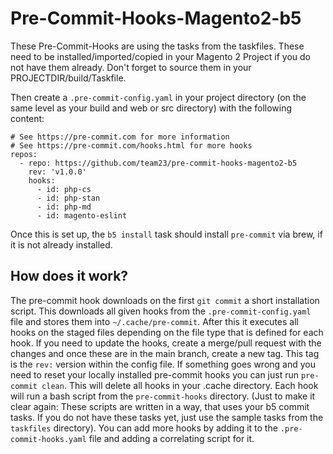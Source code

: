 # Pre-Commit-Hooks-Magento2-b5

These Pre-Commit-Hooks are using the tasks from the taskfiles. These need to be installed/imported/copied in your Magento 2 Project if you do not have them already. Don't forget to source them in your PROJECTDIR/build/Taskfile.

Then create a `.pre-commit-config.yaml` in your project directory (on the same level as your build and web or src directory) with the following content:
```
# See https://pre-commit.com for more information
# See https://pre-commit.com/hooks.html for more hooks
repos:
  - repo: https://github.com/team23/pre-commit-hooks-magento2-b5
    rev: 'v1.0.0'
    hooks:
      - id: php-cs
      - id: php-stan
      - id: php-md
      - id: magento-eslint

```

Once this is set up, the `b5 install` task should install `pre-commit` via brew, if it is not already installed. 

## How does it work?
The pre-commit hook downloads on the first `git commit` a short installation script. This downloads all given hooks from the `.pre-commit-config.yaml` file and stores them into `~/.cache/pre-commit`. After this it executes all hooks on the staged files depending on the file type that is defined for each hook. If you need to update the hooks, create a merge/pull request with the changes and once these are in the main branch, create a new tag. This tag is the `rev:` version within the config file. If something goes wrong and you need to reset your locally installed pre-commit hooks you can just run `pre-commit clean`. This will delete all hooks in your .cache directory. Each hook will run a bash script from the `pre-commit-hooks` directory. (Just to make it clear again: These scripts are written in a way, that uses your b5 commit tasks. If you do not have these tasks yet, just use the sample tasks from the `taskfiles` directory). You can add more hooks by adding it to the `.pre-commit-hooks.yaml` file and adding a correlating script for it. 